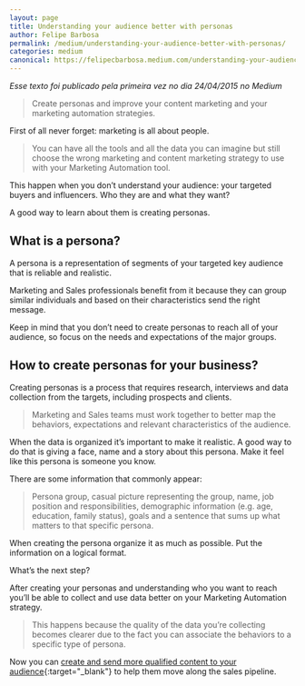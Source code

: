 ```yaml
---
layout: page	
title: Understanding your audience better with personas
author: Felipe Barbosa
permalink: /medium/understanding-your-audience-better-with-personas/
categories: medium
canonical: https://felipecbarbosa.medium.com/understanding-your-audience-better-with-personas-6608a559d71f
---
```


*Esse texto foi publicado pela primeira vez no dia 24/04/2015 no Medium*

> Create personas and improve your content marketing and your marketing automation strategies.

First of all never forget: marketing is all about people.

> You can have all the tools and all the data you can imagine but still choose the wrong marketing and content marketing strategy to use with your Marketing Automation tool.

This happen when you don’t understand your audience: your targeted buyers and influencers. Who they are and what they want?

A good way to learn about them is creating personas.

## What is a persona?

A persona is a representation of segments of your targeted key audience that is reliable and realistic.

Marketing and Sales professionals benefit from it because they can group similar individuals and based on their characteristics send the right message.

Keep in mind that you don’t need to create personas to reach all of your audience, so focus on the needs and expectations of the major groups.

## How to create personas for your business?

Creating personas is a process that requires research, interviews and data collection from the targets, including prospects and clients.

> Marketing and Sales teams must work together to better map the behaviors, expectations and relevant characteristics of the audience.

When the data is organized it’s important to make it realistic. A good way to do that is giving a face, name and a story about this persona. Make it feel like this persona is someone you know.

There are some information that commonly appear:

> Persona group, casual picture representing the group, name, job position and responsibilities, demographic information (e.g. age, education, family status), goals and a sentence that sums up what matters to that specific persona.

When creating the persona organize it as much as possible. Put the information on a logical format.

What’s the next step?

After creating your personas and understanding who you want to reach you’ll be able to collect and use data better on your Marketing Automation strategy.

> This happens because the quality of the data you’re collecting becomes clearer due to the fact you can associate the behaviors to a specific type of persona.

Now you can [create and send more qualified content to your audience](/medium/why-is-content-marketing-important-to-marketing-automation/){:target="_blank"} to help them move along the sales pipeline.